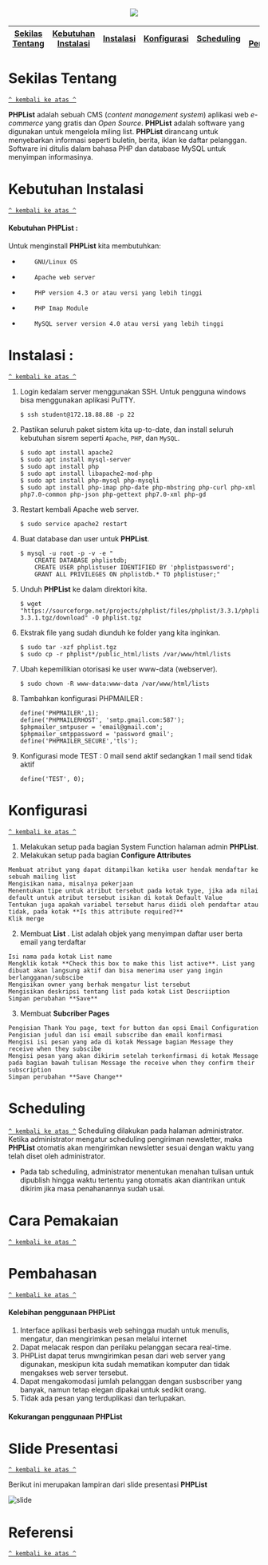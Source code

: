 <h1 align="center"><img src="https://upload.wikimedia.org/wikipedia/commons/7/79/PhpList_Logo.png"></h1>

[Sekilas Tentang](#sekilas-tentang) | [Kebutuhan Instalasi](#kebutuhan-instalasi) | [Instalasi](#instalasi) | [Konfigurasi](#konfigurasi) | [Scheduling](#scheduling) | [Cara Pemakaian](#cara-pemakaian) | [Pembahasan](#pembahasan) |[Slide Presentasi](#slide-presentasi) | [Referensi](#referensi)
:---:|:---:|:---:|:---:|:---:|:---:|:---:|:---:|:---:



# Sekilas Tentang
[`^ kembali ke atas ^`](#)

**PHPList** adalah sebuah CMS (*content management system*) aplikasi web *e-commerce* yang gratis dan *Open Source*. 
**PHPList** adalah software yang digunakan untuk mengelola miling list. **PHPList** dirancang untuk menyebarkan informasi seperti buletin, berita, iklan ke daftar pelanggan. Software ini ditulis dalam bahasa PHP dan database MySQL untuk menyimpan informasinya. 
 



# Kebutuhan Instalasi
[`^ kembali ke atas ^`](#)

#### Kebutuhan **PHPList** :
Untuk menginstall **PHPList** kita membutuhkan:
-         GNU/Linux OS
-         Apache web server
-         PHP version 4.3 or atau versi yang lebih tinggi
-         PHP Imap Module
-         MySQL server version 4.0 atau versi yang lebih tinggi

# Instalasi :
[`^ kembali ke atas ^`](#)

1. Login kedalam server menggunakan SSH. Untuk pengguna windows bisa menggunakan aplikasi PuTTY.
    ```
    $ ssh student@172.18.88.88 -p 22
    ```

2. Pastikan seluruh paket sistem kita up-to-date, dan install seluruh kebutuhan sisrem seperti `Apache`, `PHP`, dan `MySQL`.
    ```
    $ sudo apt install apache2
    $ sudo apt install mysql-server
    $ sudo apt install php
    $ sudo apt install libapache2-mod-php 
    $ sudo apt install php-mysql php-mysqli
    $ sudo apt install php-imap php-date php-mbstring php-curl php-xml  
    php7.0-common php-json php-gettext php7.0-xml php-gd

    ```

3. Restart kembali Apache web server. 
    ```
    $ sudo service apache2 restart
    ```

4. Buat database dan user untuk **PHPList**.
    ```
    $ mysql -u root -p -v -e "
       	CREATE DATABASE phplistdb;
   	    CREATE USER phplistuser IDENTIFIED BY 'phplistpassword';
   	    GRANT ALL PRIVILEGES ON phplistdb.* TO phplistuser;"
    ```

5. Unduh **PHPList** ke dalam direktori kita.
    ```
    $ wget "https://sourceforge.net/projects/phplist/files/phplist/3.3.1/phplist-3.3.1.tgz/download" -O phplist.tgz
    ```

6. Ekstrak file yang sudah diunduh ke folder yang kita inginkan.
    ```
    $ sudo tar -xzf phplist.tgz
    $ sudo cp -r phplist*/public_html/lists /var/www/html/lists

    ```

7. Ubah kepemilikian otorisasi ke user www-data (webserver).
    ```
    $ sudo chown -R www-data:www-data /var/www/html/lists
    ```

8. Tambahkan konfigurasi PHPMAILER :
    ```
    define('PHPMAILER',1);
    define('PHPMAILERHOST', 'smtp.gmail.com:587');
    $phpmailer_smtpuser = 'email@gmail.com';
    $phpmailer_smtppassword = 'password gmail';
    define('PHPMAILER_SECURE','tls');

    ```

9. Konfigurasi mode TEST : 0 mail send aktif sedangkan 1 mail send tidak aktif
    ```
    define('TEST', 0);
    ```


# Konfigurasi
[`^ kembali ke atas ^`](#)
1. Melakukan setup pada bagian System Function halaman admin **PHPList**.
2. Melakukan setup pada bagian **Configure Attributes**
 ```
 Membuat atribut yang dapat ditampilkan ketika user hendak mendaftar ke sebuah mailing list
 Mengisikan nama, misalnya pekerjaan
 Menentukan tipe untuk atribut tersebut pada kotak type, jika ada nilai default untuk atribut tersebut isikan di kotak Default Value
 Tentukan juga apakah variabel tersebut harus diidi oleh pendaftar atau tidak, pada kotak **Is this attribute required?**
 Klik merge
 ```
2. Membuat **List** . List adalah objek yang menyimpan daftar user berta email yang terdaftar
 ```
 Isi nama pada kotak List name
 Mengklik kotak **Check this box to make this list active**. List yang dibuat akan langsung aktif dan bisa menerima user yang ingin berlangganan/subscibe
 Mengisikan owner yang berhak mengatur list tersebut
 Mengisikan deskripsi tentang list pada kotak List Descriiption
 Simpan perubahan **Save**
 ```
 3. Membuat **Subcriber Pages** 
 ```
 Pengisian Thank You page, text for button dan opsi Email Configuration
 Pengisian judul dan isi email subscribe dan email konfirmasi
 Mengisi isi pesan yang ada di kotak Message bagian Message they receive when they subscibe
 Mengisi pesan yang akan dikirim setelah terkonfirmasi di kotak Message pada bagian bawah tulisan Message the receive when they confirm their subscription
 Simpan perubahan **Save Change**
 ```

# Scheduling
[`^ kembali ke atas ^`](#)
Scheduling dilakukan pada halaman administrator. Ketika administrator mengatur scheduling pengiriman newsletter, maka **PHPList** otomatis akan mengirimkan newsletter sesuai dengan waktu yang telah diset oleh administrator.
-  Pada tab scheduling, administrator menentukan menahan tulisan untuk dipublish hingga waktu tertentu yang otomatis akan diantrikan untuk dikirim jika masa penahanannya sudah usai.


# Cara Pemakaian
[`^ kembali ke atas ^`](#)



# Pembahasan
[`^ kembali ke atas ^`](#)
#### Kelebihan penggunaan **PHPList**
1. Interface aplikasi berbasis web sehingga mudah untuk menulis, mengatur, dan mengirimkan pesan melalui internet
2. Dapat melacak respon dan perilaku pelanggan secara real-time.
3. PHPList dapat terus mwngirimkan pesan dari web server yang digunakan, meskipun kita sudah mematikan komputer dan tidak mengakses web server tersebut.
4. Dapat mengakomodasi jumlah pelanggan dengan susbscriber yang banyak, namun tetap elegan dipakai untuk sedikit orang.
5. Tidak ada pesan yang terduplikasi dan terlupakan.

#### Kekurangan penggunaan **PHPList**

# Slide Presentasi
[`^ kembali ke atas ^`](#)


Berikut ini merupakan lampiran dari slide presentasi **PHPList**

 ![slide](https://drive.google.com/open?id=1iSbqVuvv4kMn6Pr5uV_dJbcZGrhS_N7e)

# Referensi
[`^ kembali ke atas ^`](#)
